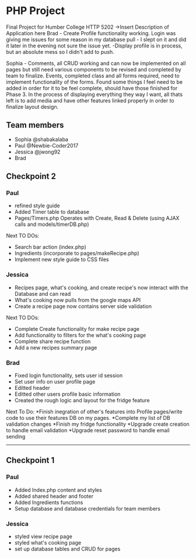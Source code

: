 # PHP Project
Final Project for Humber College HTTP 5202
->Insert Description of Application here
Brad -
Create Profile functionality working.
Login was giving me issues for some reason in my database pull - I slept on it and did it later in the evening not sure the issue yet.
-Display profile is in process, but an absolute mess so I didn't add to push.

Sophia -
Comments, all CRUD working and can now be implemented on all pages but still need various components to be revised and completed by team to finalize.
Events, completed class and all forms required, need to implement functionality of the forms.
Found some things I feel need to be added in order for it to be feel complete, should have those finished for Phase 3.
In the process of displaying everything they way I want, all thats left is to add media and have other features linked properly in order to finalize layout design.


## Team members
 * Sophia @shabakalaba
 * Paul @Newbie-Coder2017
 * Jessica @jwong92
 * Brad

## Checkpoint 2

### Paul
* refined style guide
* Added Timer table to database
* Pages/Timers.php Operates with Create, Read & Delete (using AJAX calls and models/timerDB.php)

Next TO DOs:
* Search bar action (index.php)
* Ingredients (incorporate to pages/makeRecipe.php)
* Implement new style guide to CSS files

### Jessica
* Recipes page, what's cooking, and create recipe's now interact with the Database and can read
* What's cooking now pulls from the google maps API
* Create a recipe page now contains server side validation

Next TO DOs:
* Complete Create functionality for make recipe page
* Add functionality to filters for the what's cooking page
* Complete share recipe function
* Add a new recipes summary page

### Brad
* Fixed login functionality, sets user id session
* Set user info on user profile page
* Editted header
* Editted other users profile basic information
* Created the rough logic and layout for the fridge feature

Next To Do:
*Finish inegration of other's features into Profile pages/write code to use their features DB on my pages.
*Complete my list of DB validation changes
*Finish my fridge functionality
*Upgrade create creation to handle email validation
*Upgrade reset password to handle email sending

---

## Checkpoint 1

### Paul
* Added Index.php content and styles
* Added shared header and footer
* Added Ingredients functions
* Setup database and database credentials for team members

### Jessica
* styled view recipe page
* styled what's cooking page
* set up database tables and CRUD for pages
